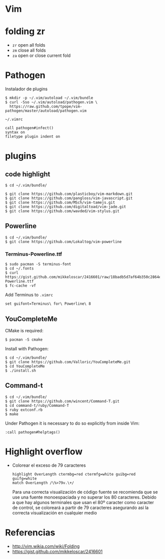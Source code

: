 # Vim

# folding zr

*   `zr` open all folds
*   `zm` close all folds
*   `za` open or close current fold

# Pathogen

Instalador de plugins

    $ mkdir -p ~/.vim/autoload ~/.vim/bundle
    $ curl -Sso ~/.vim/autoload/pathogen.vim \
      https://raw.github.com/tpope/vim-pathogen/master/autoload/pathogen.vim

`~/.vimrc`

    call pathogen#infect()
    syntax on
    filetype plugin indent on

# plugins

## code highlight

    $ cd ~/.vim/bundle/

    $ git clone https://github.com/plasticboy/vim-markdown.git
    $ git clone https://github.com/pangloss/vim-javascript.git
    $ git clone https://github.com/MSch/vim-tamejs.git
    $ git clone https://github.com/digitaltoad/vim-jade.git
    $ git clone https://github.com/wavded/vim-stylus.git

## Powerline

    $ cd ~/.vim/bundle/
    $ git clone https://github.com/Lokaltog/vim-powerline

### Terminus-Powerline.ttf

    $ sudo pacman -S terminus-font
    $ cd ~/.fonts
    $ curl https://gist.github.com/mikkeloscar/2416601/raw/18badb5d7af64b350c2864e548d5bc3912dffcac/Terminus-Powerline.ttf
    $ fc-cache -vf

Add Terminus to `.vimrc`

    set guifont=Terminus\ for\ Powerline\ 8

## YouCompleteMe

CMake is required:

    $ pacman -S cmake

Install with Pathogen:

    $ cd ~/.vim/bundle/
    $ git clone https://github.com/Valloric/YouCompleteMe.git
    $ cd YouCompleteMe
    $ ./install.sh

## Command-t

    $ cd ~/.vim/bundle/
    $ git clone https://github.com/wincent/Command-T.git
    $ cd command-t/ruby/Command-T
    $ ruby extconf.rb
    $ make

Under Pathogen it is necessary to do so explicitly from inside Vim:

    :call pathogen#helptags()

# Highlight overflow

*   Colorear el exceso de 79 caracteres

        highlight OverLength ctermbg=red ctermfg=white guibg=red guifg=white
        match OverLength /\%>79v.\+/

    Para una correcta visualización de código fuente se recomienda que se use
    una fuente monoespaciada y no superar los 80 caracteres. Debido a que hay
    algunos terminales que usan el 80º caracter como caracter de control, se
    coloreará a partir de 79 caracteres asegurando así la correcta
    visualización en cualquier medio

# Referencias

*   http://vim.wikia.com/wiki/Folding
*   https://gist.github.com/mikkeloscar/2416601
